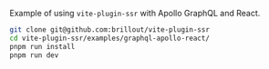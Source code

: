 Example of using `vite-plugin-ssr` with Apollo GraphQL and React.

```bash
git clone git@github.com:brillout/vite-plugin-ssr
cd vite-plugin-ssr/examples/graphql-apollo-react/
pnpm run install
pnpm run dev
```

